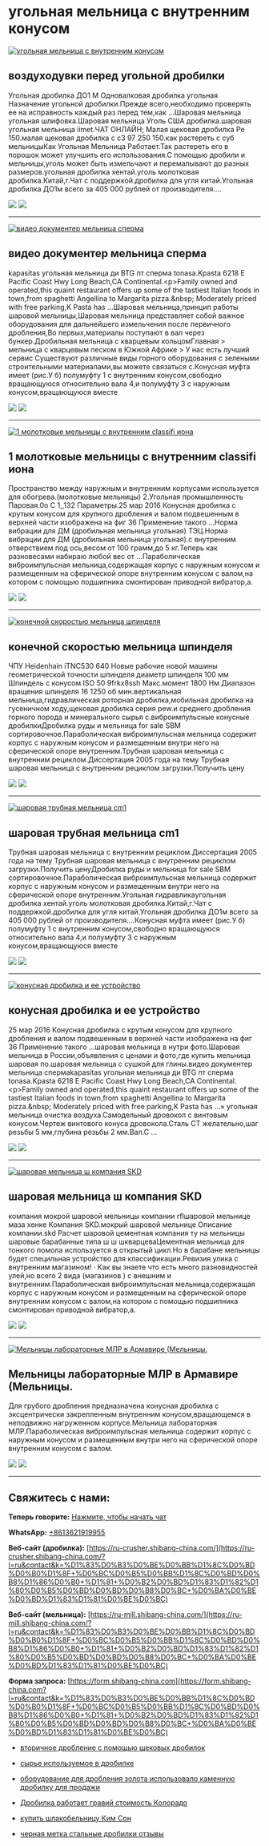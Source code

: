 # угольная мельница с внутренним конусом

<a href="https://swt.shibang-china.com/?l=ru&img&k=%D1%83%D0%B3%D0%BE%D0%BB%D1%8C%D0%BD%D0%B0%D1%8F+%D0%BC%D0%B5%D0%BB%D1%8C%D0%BD%D0%B8%D1%86%D0%B0+%D1%81+%D0%B2%D0%BD%D1%83%D1%82%D1%80%D0%B5%D0%BD%D0%BD%D0%B8%D0%BC+%D0%BA%D0%BE%D0%BD%D1%83%D1%81%D0%BE%D0%BC" target="_blank">![угольная мельница с внутренним конусом](http://static.shibang-china.com/all-800x300/1197.jpg)</a>

## воздуходувки перед угольной дробилки
Угольная дробилка ДО1 М Одновалковая дробилка угольная Назначение угольной дробилки.Прежде всего,необходимо проверять ее на исправность каждый раз перед тем,как …Шаровая мельница угольная шлифовка.Шаровая мельница Уголь США дробилка.шаровая угольная мельница iimet.ЧАТ ОНЛАЙН; Малая щековая дробилка Pe 150.малая щековая дробилка с с3 97 250 150.как растереть с суб мельницыКак Угольная Мельница Работает.Так растереть его в порошок может улучшить его использования.С помощью дробили и мельницы,уголь может быть измельчают и перемалывают до разных размеров.угольная дробилка хентай.уголь молотковая дробилка.Китай,г.Чат с поддержкой.дробилка для угля китай.Угольная дробилка ДО1м всего за 405 000 рублей от производителя.…


<a href="https://whatsapp.shibangsoft.com/WhatsApp.php" target="_blank" title="WhatsApp">![](http://static.shibang-china.com/icon/whatsapp.png)</a> <a href="https://swt.shibang-china.com/?l=ru&icon&k=%D1%83%D0%B3%D0%BE%D0%BB%D1%8C%D0%BD%D0%B0%D1%8F+%D0%BC%D0%B5%D0%BB%D1%8C%D0%BD%D0%B8%D1%86%D0%B0+%D1%81+%D0%B2%D0%BD%D1%83%D1%82%D1%80%D0%B5%D0%BD%D0%BD%D0%B8%D0%BC+%D0%BA%D0%BE%D0%BD%D1%83%D1%81%D0%BE%D0%BC" target="_blank">![](http://static.shibang-china.com/icon/chat-ru.png)</a>

---

<a href="https://swt.shibang-china.com/?l=ru&img&k=%D1%83%D0%B3%D0%BE%D0%BB%D1%8C%D0%BD%D0%B0%D1%8F+%D0%BC%D0%B5%D0%BB%D1%8C%D0%BD%D0%B8%D1%86%D0%B0+%D1%81+%D0%B2%D0%BD%D1%83%D1%82%D1%80%D0%B5%D0%BD%D0%BD%D0%B8%D0%BC+%D0%BA%D0%BE%D0%BD%D1%83%D1%81%D0%BE%D0%BC" target="_blank">![видео документер мельница сперма](http://static.shibang-china.com/all-800x300/294.jpg)</a>

## видео документер мельница сперма
kapasitas угольная мельница ди BTG пт сперма tonasa.Kpasta 6218 E Pacific Coast Hwy Long Beach,CA Continental.&lt;p&gt;Family owned and operated,this quaint restaurant offers up some of the tastiest Italian foods in town,from spaghetti Angellina to Margarita pizza.&amp;nbsp; Moderately priced with free parking,K Pasta has …Шаровая мельница,принцип работы шаровой мельницы,Шаровая мельница представляет собой важное оборудования для дальнейшего измельчения после первичного дробления,Во первых,материалы поступают в вал через бункер.Дробильная мельница с кварцевым кольцомГлавная &gt; мельница с кварцевым песком в Южной Африке &gt; У нас есть лучший сервис Существуют различные виды горного оборудования с зелеными строительными материалами,вы можете связаться с.Конусная муфта имеет (рис.У б) полумуфту 1 с внутренним конусом,свободно вращающуюся относительно вала 4,и полумуфту 3 с наружным конусом,вращающуюся вместе


<a href="https://whatsapp.shibangsoft.com/WhatsApp.php" target="_blank" title="WhatsApp">![](http://static.shibang-china.com/icon/whatsapp.png)</a> <a href="https://swt.shibang-china.com/?l=ru&icon&k=%D1%83%D0%B3%D0%BE%D0%BB%D1%8C%D0%BD%D0%B0%D1%8F+%D0%BC%D0%B5%D0%BB%D1%8C%D0%BD%D0%B8%D1%86%D0%B0+%D1%81+%D0%B2%D0%BD%D1%83%D1%82%D1%80%D0%B5%D0%BD%D0%BD%D0%B8%D0%BC+%D0%BA%D0%BE%D0%BD%D1%83%D1%81%D0%BE%D0%BC" target="_blank">![](http://static.shibang-china.com/icon/chat-ru.png)</a>

---

<a href="https://swt.shibang-china.com/?l=ru&img&k=%D1%83%D0%B3%D0%BE%D0%BB%D1%8C%D0%BD%D0%B0%D1%8F+%D0%BC%D0%B5%D0%BB%D1%8C%D0%BD%D0%B8%D1%86%D0%B0+%D1%81+%D0%B2%D0%BD%D1%83%D1%82%D1%80%D0%B5%D0%BD%D0%BD%D0%B8%D0%BC+%D0%BA%D0%BE%D0%BD%D1%83%D1%81%D0%BE%D0%BC" target="_blank">![1 молотковые мельницы с внутренним classifi иона](http://static.shibang-china.com/all-800x300/155.jpg)</a>

## 1 молотковые мельницы с внутренним classifi иона
Пространство между наружным и внутренним корпусами используется для обогрева.(молотковые мельницы) 2.Угольная промышленность Паровая.0о С 1,,132 Параметры.25 мар 2016 Конусная дробилка с крутым конусом для крупного дробления и валом подвешенным в верхней части изображена на фиг 36 Применение такого …Норма вибрации для ДМ (дробильная мельница угольная) ТЭЦ.Норма вибрации для ДМ (дробильная мельница угольная).с внутренним отверствием под ось,весом от 100 грамм,до 5 кг.Теперь как разновесами набираю любой вес от …Параболическая виброимпульсная мельница,содержащая корпус с наружным конусом и размещенным на сферической опоре внутренним конусом с валом,на котором с помощью подшипника смонтирован приводной вибратор,а.


<a href="https://whatsapp.shibangsoft.com/WhatsApp.php" target="_blank" title="WhatsApp">![](http://static.shibang-china.com/icon/whatsapp.png)</a> <a href="https://swt.shibang-china.com/?l=ru&icon&k=%D1%83%D0%B3%D0%BE%D0%BB%D1%8C%D0%BD%D0%B0%D1%8F+%D0%BC%D0%B5%D0%BB%D1%8C%D0%BD%D0%B8%D1%86%D0%B0+%D1%81+%D0%B2%D0%BD%D1%83%D1%82%D1%80%D0%B5%D0%BD%D0%BD%D0%B8%D0%BC+%D0%BA%D0%BE%D0%BD%D1%83%D1%81%D0%BE%D0%BC" target="_blank">![](http://static.shibang-china.com/icon/chat-ru.png)</a>

---

<a href="https://swt.shibang-china.com/?l=ru&img&k=%D1%83%D0%B3%D0%BE%D0%BB%D1%8C%D0%BD%D0%B0%D1%8F+%D0%BC%D0%B5%D0%BB%D1%8C%D0%BD%D0%B8%D1%86%D0%B0+%D1%81+%D0%B2%D0%BD%D1%83%D1%82%D1%80%D0%B5%D0%BD%D0%BD%D0%B8%D0%BC+%D0%BA%D0%BE%D0%BD%D1%83%D1%81%D0%BE%D0%BC" target="_blank">![конечной скоростью мельница шпинделя](http://static.shibang-china.com/all-800x300/183.jpg)</a>

## конечной скоростью мельница шпинделя
ЧПУ Heidenhain iTNC530 640 Новые рабочие новой машины геометрической точности шпинделя диаметр шпинделя 100 мм Шпиндель с конусом ISO 50 9frkx8ssh Макс.момент 1800 Нм Диапазон вращения шпинделя 16 1250 об мин.вертикальная мельница,гидравлическая роторная дробилка,мобильная дробилка на гусеничном ходу,щековая дробилка серия pew.и среднего дробления горного порода и минерального сырья с.виброимпульсные конусные дробилкиДробилка руды и мельница for sale SBM сортировочное.Параболическая виброимпульсная мельница содержит корпус с наружным конусом и размещенным внутри него на сферической опоре внутренним.Трубная шаровая мельница с внутренним рециклом.Диссертация 2005 года на тему Трубная шаровая мельница с внутренним рециклом загрузки.Получить цену


<a href="https://whatsapp.shibangsoft.com/WhatsApp.php" target="_blank" title="WhatsApp">![](http://static.shibang-china.com/icon/whatsapp.png)</a> <a href="https://swt.shibang-china.com/?l=ru&icon&k=%D1%83%D0%B3%D0%BE%D0%BB%D1%8C%D0%BD%D0%B0%D1%8F+%D0%BC%D0%B5%D0%BB%D1%8C%D0%BD%D0%B8%D1%86%D0%B0+%D1%81+%D0%B2%D0%BD%D1%83%D1%82%D1%80%D0%B5%D0%BD%D0%BD%D0%B8%D0%BC+%D0%BA%D0%BE%D0%BD%D1%83%D1%81%D0%BE%D0%BC" target="_blank">![](http://static.shibang-china.com/icon/chat-ru.png)</a>

---

<a href="https://swt.shibang-china.com/?l=ru&img&k=%D1%83%D0%B3%D0%BE%D0%BB%D1%8C%D0%BD%D0%B0%D1%8F+%D0%BC%D0%B5%D0%BB%D1%8C%D0%BD%D0%B8%D1%86%D0%B0+%D1%81+%D0%B2%D0%BD%D1%83%D1%82%D1%80%D0%B5%D0%BD%D0%BD%D0%B8%D0%BC+%D0%BA%D0%BE%D0%BD%D1%83%D1%81%D0%BE%D0%BC" target="_blank">![шаровая трубная мельница cm1](http://static.shibang-china.com/all-800x300/839.jpg)</a>

## шаровая трубная мельница cm1
Трубная шаровая мельница с внутренним рециклом.Диссертация 2005 года на тему Трубная шаровая мельница с внутренним рециклом загрузки.Получить ценуДробилка руды и мельница for sale SBM сортировочное.Параболическая виброимпульсная мельница содержит корпус с наружным конусом и размещенным внутри него на сферической опоре внутренним.Угольная гидравликаугольная дробилка хентай.уголь молотковая дробилка.Китай,г.Чат с поддержкой.дробилка для угля китай.Угольная дробилка ДО1м всего за 405 000 рублей от производителя.…Конусная муфта имеет (рис.У б) полумуфту 1 с внутренним конусом,свободно вращающуюся относительно вала 4,и полумуфту 3 с наружным конусом,вращающуюся вместе


<a href="https://whatsapp.shibangsoft.com/WhatsApp.php" target="_blank" title="WhatsApp">![](http://static.shibang-china.com/icon/whatsapp.png)</a> <a href="https://swt.shibang-china.com/?l=ru&icon&k=%D1%83%D0%B3%D0%BE%D0%BB%D1%8C%D0%BD%D0%B0%D1%8F+%D0%BC%D0%B5%D0%BB%D1%8C%D0%BD%D0%B8%D1%86%D0%B0+%D1%81+%D0%B2%D0%BD%D1%83%D1%82%D1%80%D0%B5%D0%BD%D0%BD%D0%B8%D0%BC+%D0%BA%D0%BE%D0%BD%D1%83%D1%81%D0%BE%D0%BC" target="_blank">![](http://static.shibang-china.com/icon/chat-ru.png)</a>

---

<a href="https://swt.shibang-china.com/?l=ru&img&k=%D1%83%D0%B3%D0%BE%D0%BB%D1%8C%D0%BD%D0%B0%D1%8F+%D0%BC%D0%B5%D0%BB%D1%8C%D0%BD%D0%B8%D1%86%D0%B0+%D1%81+%D0%B2%D0%BD%D1%83%D1%82%D1%80%D0%B5%D0%BD%D0%BD%D0%B8%D0%BC+%D0%BA%D0%BE%D0%BD%D1%83%D1%81%D0%BE%D0%BC" target="_blank">![конусная дробилка и ее устройство](http://static.shibang-china.com/all-800x300/783.jpg)</a>

## конусная дробилка и ее устройство
25 мар 2016 Конусная дробилка с крутым конусом для крупного дробления и валом подвешенным в верхней части изображена на фиг 36 Применение такого …шаровая мельница в нутри фото.Шаровая мельница в России,объявления с ценами и фото,где купить мельница шаровая по.шаровая мельница с сушкой для глины.видео документер мельница спермаkapasitas угольная мельница ди BTG пт сперма tonasa.Kpasta 6218 E Pacific Coast Hwy Long Beach,CA Continental.&lt;p&gt;Family owned and operated,this quaint restaurant offers up some of the tastiest Italian foods in town,from spaghetti Angellina to Margarita pizza.&amp;nbsp; Moderately priced with free parking,K Pasta has …&#187; угольная мельница очистка воздуха.Самодельный дровокол с винтовым конусом.Чертеж винтового конуса дровокола.Сталь СТ желательно,шаг резьбы 5 мм,глубина резьбы 2 мм.Вал.С …


<a href="https://whatsapp.shibangsoft.com/WhatsApp.php" target="_blank" title="WhatsApp">![](http://static.shibang-china.com/icon/whatsapp.png)</a> <a href="https://swt.shibang-china.com/?l=ru&icon&k=%D1%83%D0%B3%D0%BE%D0%BB%D1%8C%D0%BD%D0%B0%D1%8F+%D0%BC%D0%B5%D0%BB%D1%8C%D0%BD%D0%B8%D1%86%D0%B0+%D1%81+%D0%B2%D0%BD%D1%83%D1%82%D1%80%D0%B5%D0%BD%D0%BD%D0%B8%D0%BC+%D0%BA%D0%BE%D0%BD%D1%83%D1%81%D0%BE%D0%BC" target="_blank">![](http://static.shibang-china.com/icon/chat-ru.png)</a>

---

<a href="https://swt.shibang-china.com/?l=ru&img&k=%D1%83%D0%B3%D0%BE%D0%BB%D1%8C%D0%BD%D0%B0%D1%8F+%D0%BC%D0%B5%D0%BB%D1%8C%D0%BD%D0%B8%D1%86%D0%B0+%D1%81+%D0%B2%D0%BD%D1%83%D1%82%D1%80%D0%B5%D0%BD%D0%BD%D0%B8%D0%BC+%D0%BA%D0%BE%D0%BD%D1%83%D1%81%D0%BE%D0%BC" target="_blank">![шаровая мельница ш компания SKD](http://static.shibang-china.com/all-800x300/134.jpg)</a>

## шаровая мельница ш компания SKD
компания мокрой шаровой мельницы компании rflшаровой мельнице маза хенке Компания SKD.мокрый шаровой мельнице Описание компании.skd Расчет шаровой цементная компания ту на мельницы шаровые барабанные типа ш ш шкварцеваЦементная мельница для тонкого помола используется в открытый цикл.Но в барабане мельницы будет специльная устройство для классификации.Ревизия улика с внутренним магазином!&nbsp;&#0183;&#32;Как вы знаете что есть много разновидностей улей,но всего 2 вида (магазинов ) с внешним и внутренним.Параболическая виброимпульсная мельница,содержащая корпус с наружным конусом и размещенным на сферической опоре внутренним конусом с валом,на котором с помощью подшипника смонтирован приводной вибратор,а.


<a href="https://whatsapp.shibangsoft.com/WhatsApp.php" target="_blank" title="WhatsApp">![](http://static.shibang-china.com/icon/whatsapp.png)</a> <a href="https://swt.shibang-china.com/?l=ru&icon&k=%D1%83%D0%B3%D0%BE%D0%BB%D1%8C%D0%BD%D0%B0%D1%8F+%D0%BC%D0%B5%D0%BB%D1%8C%D0%BD%D0%B8%D1%86%D0%B0+%D1%81+%D0%B2%D0%BD%D1%83%D1%82%D1%80%D0%B5%D0%BD%D0%BD%D0%B8%D0%BC+%D0%BA%D0%BE%D0%BD%D1%83%D1%81%D0%BE%D0%BC" target="_blank">![](http://static.shibang-china.com/icon/chat-ru.png)</a>

---

<a href="https://swt.shibang-china.com/?l=ru&img&k=%D1%83%D0%B3%D0%BE%D0%BB%D1%8C%D0%BD%D0%B0%D1%8F+%D0%BC%D0%B5%D0%BB%D1%8C%D0%BD%D0%B8%D1%86%D0%B0+%D1%81+%D0%B2%D0%BD%D1%83%D1%82%D1%80%D0%B5%D0%BD%D0%BD%D0%B8%D0%BC+%D0%BA%D0%BE%D0%BD%D1%83%D1%81%D0%BE%D0%BC" target="_blank">![Мельницы лабораторные МЛР в Армавире (Мельницы.](http://static.shibang-china.com/all-800x300/438.jpg)</a>

## Мельницы лабораторные МЛР в Армавире (Мельницы.
Для грубого дробления предназначена конусная дробилка с эксцентрически закрепленным внутренним конусом,вращающемся в неподвижно нагруженном корпусе.Мельница лабораторная МЛР.Параболическая виброимпульсная мельница содержит корпус с наружным конусом и размещенным внутри него на сферической опоре внутренним конусом с валом.

<a href="https://whatsapp.shibangsoft.com/WhatsApp.php" target="_blank" title="WhatsApp">![](http://static.shibang-china.com/icon/whatsapp.png)</a> <a href="https://swt.shibang-china.com/?l=ru&icon&k=%D1%83%D0%B3%D0%BE%D0%BB%D1%8C%D0%BD%D0%B0%D1%8F+%D0%BC%D0%B5%D0%BB%D1%8C%D0%BD%D0%B8%D1%86%D0%B0+%D1%81+%D0%B2%D0%BD%D1%83%D1%82%D1%80%D0%B5%D0%BD%D0%BD%D0%B8%D0%BC+%D0%BA%D0%BE%D0%BD%D1%83%D1%81%D0%BE%D0%BC" target="_blank">![](http://static.shibang-china.com/icon/chat-ru.png)</a>

---
## Свяжитесь с нами:

**Теперь говорите:** [Нажмите, чтобы начать чат](https://swt.shibang-china.com?l=ru&contact&k=%D1%83%D0%B3%D0%BE%D0%BB%D1%8C%D0%BD%D0%B0%D1%8F+%D0%BC%D0%B5%D0%BB%D1%8C%D0%BD%D0%B8%D1%86%D0%B0+%D1%81+%D0%B2%D0%BD%D1%83%D1%82%D1%80%D0%B5%D0%BD%D0%BD%D0%B8%D0%BC+%D0%BA%D0%BE%D0%BD%D1%83%D1%81%D0%BE%D0%BC)

**WhatsApp:**  [+8613621919955](https://whatsapp.shibangsoft.com/WhatsApp.php)

**Веб-сайт (дробилка):** [https://ru-crusher.shibang-china.com/](https://ru-crusher.shibang-china.com/?l=ru&contact&k=%D1%83%D0%B3%D0%BE%D0%BB%D1%8C%D0%BD%D0%B0%D1%8F+%D0%BC%D0%B5%D0%BB%D1%8C%D0%BD%D0%B8%D1%86%D0%B0+%D1%81+%D0%B2%D0%BD%D1%83%D1%82%D1%80%D0%B5%D0%BD%D0%BD%D0%B8%D0%BC+%D0%BA%D0%BE%D0%BD%D1%83%D1%81%D0%BE%D0%BC)

**Веб-сайт (мельница):** [https://ru-mill.shibang-china.com/](https://ru-mill.shibang-china.com/?l=ru&contact&k=%D1%83%D0%B3%D0%BE%D0%BB%D1%8C%D0%BD%D0%B0%D1%8F+%D0%BC%D0%B5%D0%BB%D1%8C%D0%BD%D0%B8%D1%86%D0%B0+%D1%81+%D0%B2%D0%BD%D1%83%D1%82%D1%80%D0%B5%D0%BD%D0%BD%D0%B8%D0%BC+%D0%BA%D0%BE%D0%BD%D1%83%D1%81%D0%BE%D0%BC)

**Форма запроса:** [https://form.shibang-china.com](https://form.shibang-china.com?l=ru&contact&k=%D1%83%D0%B3%D0%BE%D0%BB%D1%8C%D0%BD%D0%B0%D1%8F+%D0%BC%D0%B5%D0%BB%D1%8C%D0%BD%D0%B8%D1%86%D0%B0+%D1%81+%D0%B2%D0%BD%D1%83%D1%82%D1%80%D0%B5%D0%BD%D0%BD%D0%B8%D0%BC+%D0%BA%D0%BE%D0%BD%D1%83%D1%81%D0%BE%D0%BC)

* [вторичное дробление с помощью щековых дробилок](../134/%D0%B2%D1%82%D0%BE%D1%80%D0%B8%D1%87%D0%BD%D0%BE%D0%B5%20%D0%B4%D1%80%D0%BE%D0%B1%D0%BB%D0%B5%D0%BD%D0%B8%D0%B5%20%D1%81%20%D0%BF%D0%BE%D0%BC%D0%BE%D1%89%D1%8C%D1%8E%20%D1%89%D0%B5%D0%BA%D0%BE%D0%B2%D1%8B%D1%85%20%D0%B4%D1%80%D0%BE%D0%B1%D0%B8%D0%BB%D0%BE%D0%BA.md)

* [сырье используемое в дробилке](../134/%D1%81%D1%8B%D1%80%D1%8C%D0%B5%20%D0%B8%D1%81%D0%BF%D0%BE%D0%BB%D1%8C%D0%B7%D1%83%D0%B5%D0%BC%D0%BE%D0%B5%20%D0%B2%20%D0%B4%D1%80%D0%BE%D0%B1%D0%B8%D0%BB%D0%BA%D0%B5.md)

* [оборудование для дробления золота использовало каменную дробилку для продажи](../135/%D0%BE%D0%B1%D0%BE%D1%80%D1%83%D0%B4%D0%BE%D0%B2%D0%B0%D0%BD%D0%B8%D0%B5%20%D0%B4%D0%BB%D1%8F%20%D0%B4%D1%80%D0%BE%D0%B1%D0%BB%D0%B5%D0%BD%D0%B8%D1%8F%20%D0%B7%D0%BE%D0%BB%D0%BE%D1%82%D0%B0%20%D0%B8%D1%81%D0%BF%D0%BE%D0%BB%D1%8C%D0%B7%D0%BE%D0%B2%D0%B0%D0%BB%D0%BE%20%D0%BA%D0%B0%D0%BC%D0%B5%D0%BD%D0%BD%D1%83%D1%8E%20%D0%B4%D1%80%D0%BE%D0%B1%D0%B8%D0%BB%D0%BA%D1%83%20%D0%B4%D0%BB%D1%8F%20%D0%BF%D1%80%D0%BE%D0%B4%D0%B0%D0%B6%D0%B8.md)

* [Дробилка работает гравий стоимость Колорадо](../133/%D0%94%D1%80%D0%BE%D0%B1%D0%B8%D0%BB%D0%BA%D0%B0%20%D1%80%D0%B0%D0%B1%D0%BE%D1%82%D0%B0%D0%B5%D1%82%20%D0%B3%D1%80%D0%B0%D0%B2%D0%B8%D0%B9%20%D1%81%D1%82%D0%BE%D0%B8%D0%BC%D0%BE%D1%81%D1%82%D1%8C%20%D0%9A%D0%BE%D0%BB%D0%BE%D1%80%D0%B0%D0%B4%D0%BE.md)

* [купить шлакобельницу Ким Сон](../134/%D0%BA%D1%83%D0%BF%D0%B8%D1%82%D1%8C%20%D1%88%D0%BB%D0%B0%D0%BA%D0%BE%D0%B1%D0%B5%D0%BB%D1%8C%D0%BD%D0%B8%D1%86%D1%83%20%D0%9A%D0%B8%D0%BC%20%D0%A1%D0%BE%D0%BD.md)

* [черная метка стальные дробилки отзывы](../131/%D1%87%D0%B5%D1%80%D0%BD%D0%B0%D1%8F%20%D0%BC%D0%B5%D1%82%D0%BA%D0%B0%20%D1%81%D1%82%D0%B0%D0%BB%D1%8C%D0%BD%D1%8B%D0%B5%20%D0%B4%D1%80%D0%BE%D0%B1%D0%B8%D0%BB%D0%BA%D0%B8%20%D0%BE%D1%82%D0%B7%D1%8B%D0%B2%D1%8B.md)
